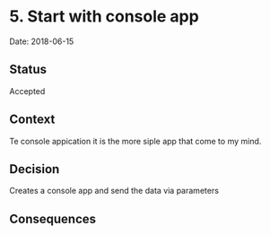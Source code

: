 # 5. Start with console app
Date: 2018-06-15

## Status
Accepted

## Context
Te console appication it is the more siple app that come to my mind.

## Decision
Creates a console app and send the data via parameters

## Consequences


